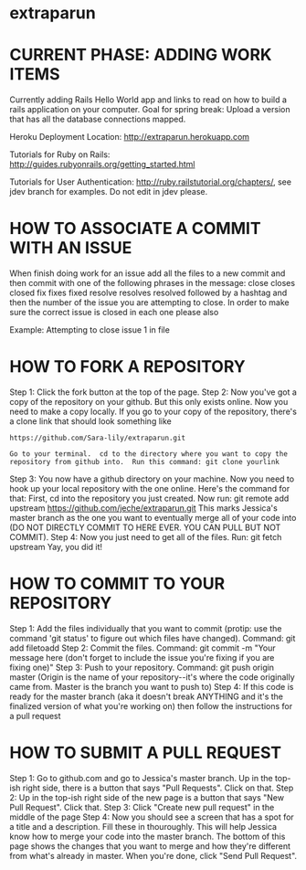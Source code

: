 extraparun
==========
CURRENT PHASE: ADDING WORK ITEMS
================================
Currently adding Rails Hello World app and links to read on how to build a rails application on your computer.  Goal for spring break: Upload a version that has all the database connections mapped.

Heroku Deployment Location: http://extraparun.herokuapp.com

Tutorials for Ruby on Rails: http://guides.rubyonrails.org/getting_started.html

Tutorials for User Authentication: http://ruby.railstutorial.org/chapters/, see jdev branch for examples.  Do not edit in jdev please.

HOW TO ASSOCIATE A COMMIT WITH AN ISSUE
=======================================
When finish doing work for an issue add all the files to a new commit and then commit with one of the following phrases in the message:
    close
    closes
    closed
    fix
    fixes
    fixed
    resolve
    resolves
    resolved
followed by a hashtag and then the number of the issue you are attempting to close.  In order to make sure the correct issue is closed in each one please also 

Example: Attempting to close issue 1 in file



HOW TO FORK A REPOSITORY
========================
Step 1: Click the fork button at the top of the page.
Step 2: Now you've got a copy of the repository on your github.  But this only exists online.  Now you need to make a copy locally.  If you go to your copy of the repository, there's a clone link that should look something like 

    https://github.com/Sara-lily/extraparun.git
    
    Go to your terminal.  cd to the directory where you want to copy the repository from github into.  Run this command: git clone yourlink
Step 3: You now have a github directory on your machine.  Now you need to hook up your local repository with the one online.  Here's the command for that:  First, cd into the repository you just created.  Now run: git remote add upstream https://github.com/jeche/extraparun.git   This marks Jessica's master branch as the one you want to eventually merge all of your code into (DO NOT DIRECTLY COMMIT TO HERE EVER.  YOU CAN PULL BUT NOT COMMIT).
Step 4:  Now you just need to get all of the files.  Run: git fetch upstream  Yay, you did it!

HOW TO COMMIT TO YOUR REPOSITORY
================================
Step 1: Add the files individually that you want to commit (protip: use the command 'git status' to figure out which files have changed).  Command: git add filetoadd
Step 2: Commit the files.  Command: git commit -m "Your message here (don't forget to include the issue you're fixing if you are fixing one)"
Step 3: Push to your repository.  Command: git push origin master (Origin is the name of your repository--it's where the code originally came from.  Master is the branch you want to push to)
Step 4: If this code is ready for the master branch (aka it doesn't break ANYTHING and it's the finalized version of what you're working on) then follow the instructions for a pull request

HOW TO SUBMIT A PULL REQUEST
============================
Step 1: Go to github.com and go to Jessica's master branch.  Up in the top-ish right side, there is a button that says "Pull Requests".  Click on that.
Step 2: Up in the top-ish right side of the new page is a button that says "New Pull Request".  Click that.
Step 3: Click "Create new pull request" in the middle of the page
Step 4: Now you should see a screen that has a spot for a title and a description.  Fill these in thouroughly.  This will help Jessica know how to merge your code into the master branch.  The bottom of this page shows the changes that you want to merge and how they're different from what's already in master.  When you're done, click "Send Pull Request".  

